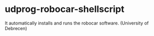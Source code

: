 # udprog-robocar-shellscript
It automatically installs and runs the robocar software. (University of Debrecen)

